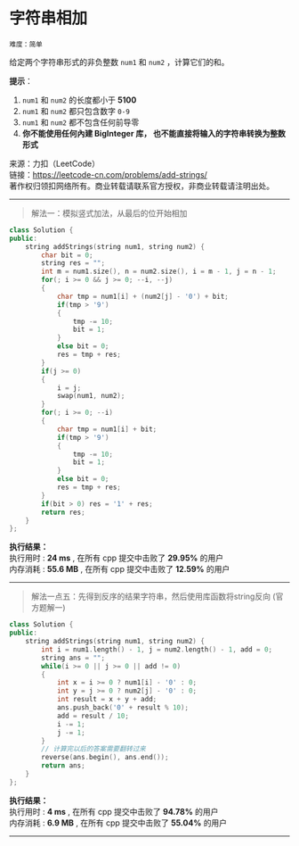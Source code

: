 # 字符串相加 #  
`难度：简单` 

给定两个字符串形式的非负整数 `num1` 和 `num2` ，计算它们的和。  

**提示**：  
1. `num1` 和 `num2` 的长度都小于 **5100**  
2. `num1` 和 `num2` 都只包含数字 `0-9`  
3. `num1` 和 `num2` 都不包含任何前导零  
4. **你不能使用任何內建 BigInteger 库， 也不能直接将输入的字符串转换为整数形式**  

来源：力扣（LeetCode）  
链接：https://leetcode-cn.com/problems/add-strings/  
著作权归领扣网络所有。商业转载请联系官方授权，非商业转载请注明出处。  

---  
>解法一：模拟竖式加法，从最后的位开始相加

```C++  
class Solution {
public:
    string addStrings(string num1, string num2) {
        char bit = 0;
        string res = "";
        int m = num1.size(), n = num2.size(), i = m - 1, j = n - 1;
        for(; i >= 0 && j >= 0; --i, --j)
        {
            char tmp = num1[i] + (num2[j] - '0') + bit;
            if(tmp > '9')
            {
                tmp -= 10;
                bit = 1;
            }
            else bit = 0;
            res = tmp + res;
        }
        if(j >= 0)
        {
            i = j;
            swap(num1, num2);
        }
        for(; i >= 0; --i)
        {
            char tmp = num1[i] + bit;
            if(tmp > '9')
            {
                tmp -= 10;
                bit = 1;
            }
            else bit = 0;
            res = tmp + res;
        }
        if(bit > 0) res = '1' + res;
        return res;
    }
};
```  

**执行结果：**  
执行用时 : **24 ms** , 在所有 cpp 提交中击败了 **29.95%** 的用户  
内存消耗 : **55.6 MB** , 在所有 cpp 提交中击败了 **12.59%** 的用户  

---  
>解法一点五：先得到反序的结果字符串，然后使用库函数将string反向 (官方题解一)  

```C++  
class Solution {
public:
    string addStrings(string num1, string num2) {
        int i = num1.length() - 1, j = num2.length() - 1, add = 0;
        string ans = "";
        while(i >= 0 || j >= 0 || add != 0)
        {
            int x = i >= 0 ? num1[i] - '0' : 0;
            int y = j >= 0 ? num2[j] - '0' : 0;
            int result = x + y + add;
            ans.push_back('0' + result % 10);
            add = result / 10;
            i -= 1;
            j -= 1;
        }
        // 计算完以后的答案需要翻转过来
        reverse(ans.begin(), ans.end());
        return ans;
    }
};
```  

**执行结果：**  
执行用时 : **4 ms** , 在所有 cpp 提交中击败了 **94.78%** 的用户  
内存消耗 : **6.9 MB** , 在所有 cpp 提交中击败了 **55.04%** 的用户  

---  